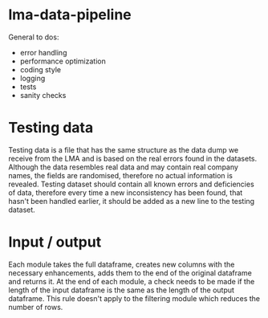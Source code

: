 # lma-data-pipeline

General to dos:
- error handling
- performance optimization
- coding style
- logging
- tests
- sanity checks

# Testing data

Testing data is a file that has the same structure as the data dump we receive from the LMA and is based on the real errors found in the datasets.
Although the data resembles real data and may contain real company names, the fields are randomised, therefore no actual information is revealed.
Testing dataset should contain all known errors and deficiencies of data, therefore every time a new inconsistency has been found,
that hasn't been handled earlier, it should be added as a new line to the testing dataset.

# Input / output

Each module takes the full dataframe, creates new columns with the necessary enhancements, adds them to the end of the original dataframe and returns it.
At the end of each module, a check needs to be made if the length of the input dataframe is the same as the length of the output dataframe.
This rule doesn't apply to the filtering module which reduces the number of rows.
